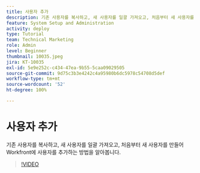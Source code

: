 ```yaml
---
title: 사용자 추가
description: 기존 사용자를 복사하고, 새 사용자를 일괄 가져오고, 처음부터 새 사용자를 만들어 Workfront에 사용자를 추가하는 방법을 알아봅니다.
feature: System Setup and Administration
activity: deploy
type: Tutorial
team: Technical Marketing
role: Admin
level: Beginner
thumbnail: 10035.jpeg
jira: KT-10035
exl-id: 5e9e252c-c434-47ea-9b55-5caa09029505
source-git-commit: 9d75c3b3e4242c4a95980b6dc5978c54708d5def
workflow-type: tm+mt
source-wordcount: '52'
ht-degree: 100%

---
```


# 사용자 추가

기존 사용자를 복사하고, 새 사용자를 일괄 가져오고, 처음부터 새 사용자를 만들어 Workfront에 사용자를 추가하는 방법을 알아봅니다.

>[!VIDEO](https://video.tv.adobe.com/v/3427085/?quality=12&learn=on)


